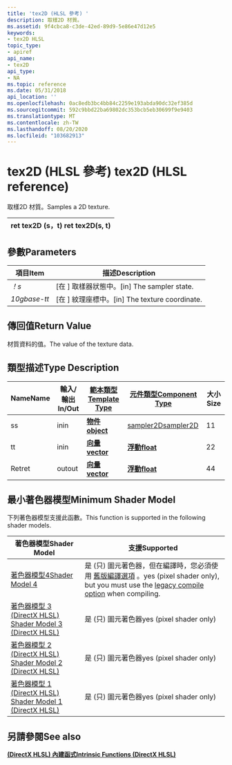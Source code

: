 ```yaml
---
title: 'tex2D (HLSL 參考) '
description: 取樣2D 材質。
ms.assetid: 9f4cbca8-c3de-42ed-89d9-5e86e47d12e5
keywords:
- tex2D HLSL
topic_type:
- apiref
api_name:
- tex2D
api_type:
- NA
ms.topic: reference
ms.date: 05/31/2018
api_location: ''
ms.openlocfilehash: 0ac8edb3bc4bb84c2259e193abda90dc32ef385d
ms.sourcegitcommit: 592c9bbd22ba69802dc353bcb5eb30699f9e9403
ms.translationtype: MT
ms.contentlocale: zh-TW
ms.lasthandoff: 08/20/2020
ms.locfileid: "103682913"
---
```

# <a name="tex2d-hlsl-reference"></a><span data-ttu-id="85dbb-104">tex2D (HLSL 參考) </span><span class="sxs-lookup"><span data-stu-id="85dbb-104">tex2D (HLSL reference)</span></span>

<span data-ttu-id="85dbb-105">取樣2D 材質。</span><span class="sxs-lookup"><span data-stu-id="85dbb-105">Samples a 2D texture.</span></span>



| <span data-ttu-id="85dbb-106">ret tex2D (s，t) </span><span class="sxs-lookup"><span data-stu-id="85dbb-106">ret tex2D(s, t)</span></span> |
|-----------------|



 

## <a name="parameters"></a><span data-ttu-id="85dbb-107">參數</span><span class="sxs-lookup"><span data-stu-id="85dbb-107">Parameters</span></span>



| <span data-ttu-id="85dbb-108">項目</span><span class="sxs-lookup"><span data-stu-id="85dbb-108">Item</span></span>                                                   | <span data-ttu-id="85dbb-109">描述</span><span class="sxs-lookup"><span data-stu-id="85dbb-109">Description</span></span>                               |
|--------------------------------------------------------|-------------------------------------------|
| <span data-ttu-id="85dbb-110"><span id="s"></span><span id="S"></span>*！*</span><span class="sxs-lookup"><span data-stu-id="85dbb-110"><span id="s"></span><span id="S"></span>*s*</span></span><br/> | <span data-ttu-id="85dbb-111">\[在 \] 取樣器狀態中。</span><span class="sxs-lookup"><span data-stu-id="85dbb-111">\[in\] The sampler state.</span></span><br/>      |
| <span data-ttu-id="85dbb-112"><span id="t"></span><span id="T"></span>*10gbase-t*</span><span class="sxs-lookup"><span data-stu-id="85dbb-112"><span id="t"></span><span id="T"></span>*t*</span></span><br/> | <span data-ttu-id="85dbb-113">\[在 \] 紋理座標中。</span><span class="sxs-lookup"><span data-stu-id="85dbb-113">\[in\] The texture coordinate.</span></span><br/> |



 

## <a name="return-value"></a><span data-ttu-id="85dbb-114">傳回值</span><span class="sxs-lookup"><span data-stu-id="85dbb-114">Return Value</span></span>

<span data-ttu-id="85dbb-115">材質資料的值。</span><span class="sxs-lookup"><span data-stu-id="85dbb-115">The value of the texture data.</span></span>

## <a name="type-description"></a><span data-ttu-id="85dbb-116">類型描述</span><span class="sxs-lookup"><span data-stu-id="85dbb-116">Type Description</span></span>



| <span data-ttu-id="85dbb-117">Name</span><span class="sxs-lookup"><span data-stu-id="85dbb-117">Name</span></span> | <span data-ttu-id="85dbb-118">輸入/輸出</span><span class="sxs-lookup"><span data-stu-id="85dbb-118">In/Out</span></span> | [<span data-ttu-id="85dbb-119">**範本類型**</span><span class="sxs-lookup"><span data-stu-id="85dbb-119">**Template Type**</span></span>](dx-graphics-hlsl-intrinsic-functions.md)                       | [<span data-ttu-id="85dbb-120">**元件類型**</span><span class="sxs-lookup"><span data-stu-id="85dbb-120">**Component Type**</span></span>](dx-graphics-hlsl-intrinsic-functions.md) | <span data-ttu-id="85dbb-121">大小</span><span class="sxs-lookup"><span data-stu-id="85dbb-121">Size</span></span> |
|------|--------|-------------------------------------------------------------------------------------|----------------------------------------------------------------|------|
| <span data-ttu-id="85dbb-122">s</span><span class="sxs-lookup"><span data-stu-id="85dbb-122">s</span></span>    | <span data-ttu-id="85dbb-123">in</span><span class="sxs-lookup"><span data-stu-id="85dbb-123">in</span></span>     | [<span data-ttu-id="85dbb-124">**物件**</span><span class="sxs-lookup"><span data-stu-id="85dbb-124">**object**</span></span>](dx-graphics-hlsl-intrinsic-functions.md) | [<span data-ttu-id="85dbb-125">sampler2D</span><span class="sxs-lookup"><span data-stu-id="85dbb-125">sampler2D</span></span>](dx-graphics-hlsl-sampler.md)                      | <span data-ttu-id="85dbb-126">1</span><span class="sxs-lookup"><span data-stu-id="85dbb-126">1</span></span>    |
| <span data-ttu-id="85dbb-127">t</span><span class="sxs-lookup"><span data-stu-id="85dbb-127">t</span></span>    | <span data-ttu-id="85dbb-128">in</span><span class="sxs-lookup"><span data-stu-id="85dbb-128">in</span></span>     | [<span data-ttu-id="85dbb-129">**向量**</span><span class="sxs-lookup"><span data-stu-id="85dbb-129">**vector**</span></span>](dx-graphics-hlsl-intrinsic-functions.md) | [<span data-ttu-id="85dbb-130">**浮動**</span><span class="sxs-lookup"><span data-stu-id="85dbb-130">**float**</span></span>](/windows/desktop/WinProg/windows-data-types)                        | <span data-ttu-id="85dbb-131">2</span><span class="sxs-lookup"><span data-stu-id="85dbb-131">2</span></span>    |
| <span data-ttu-id="85dbb-132">Ret</span><span class="sxs-lookup"><span data-stu-id="85dbb-132">ret</span></span>  | <span data-ttu-id="85dbb-133">out</span><span class="sxs-lookup"><span data-stu-id="85dbb-133">out</span></span>    | [<span data-ttu-id="85dbb-134">**向量**</span><span class="sxs-lookup"><span data-stu-id="85dbb-134">**vector**</span></span>](dx-graphics-hlsl-intrinsic-functions.md) | [<span data-ttu-id="85dbb-135">**浮動**</span><span class="sxs-lookup"><span data-stu-id="85dbb-135">**float**</span></span>](/windows/desktop/WinProg/windows-data-types)                        | <span data-ttu-id="85dbb-136">4</span><span class="sxs-lookup"><span data-stu-id="85dbb-136">4</span></span>    |



 

## <a name="minimum-shader-model"></a><span data-ttu-id="85dbb-137">最小著色器模型</span><span class="sxs-lookup"><span data-stu-id="85dbb-137">Minimum Shader Model</span></span>

<span data-ttu-id="85dbb-138">下列著色器模型支援此函數。</span><span class="sxs-lookup"><span data-stu-id="85dbb-138">This function is supported in the following shader models.</span></span>



| <span data-ttu-id="85dbb-139">著色器模型</span><span class="sxs-lookup"><span data-stu-id="85dbb-139">Shader Model</span></span>                                              | <span data-ttu-id="85dbb-140">支援</span><span class="sxs-lookup"><span data-stu-id="85dbb-140">Supported</span></span>                                                                                                                         |
|-----------------------------------------------------------|-----------------------------------------------------------------------------------------------------------------------------------|
| [<span data-ttu-id="85dbb-141">著色器模型4</span><span class="sxs-lookup"><span data-stu-id="85dbb-141">Shader Model 4</span></span>](dx-graphics-hlsl-sm4.md)                | <span data-ttu-id="85dbb-142">是 (只) 圖元著色器，但在編譯時，您必須使用 [舊版編譯選項](/windows/desktop/direct3dtools/dx-graphics-tools-fxc-syntax) 。</span><span class="sxs-lookup"><span data-stu-id="85dbb-142">yes (pixel shader only), but you must use the [legacy compile option](/windows/desktop/direct3dtools/dx-graphics-tools-fxc-syntax) when compiling.</span></span> |
| [<span data-ttu-id="85dbb-143">著色器模型 3 (DirectX HLSL) </span><span class="sxs-lookup"><span data-stu-id="85dbb-143">Shader Model 3 (DirectX HLSL)</span></span>](dx-graphics-hlsl-sm3.md) | <span data-ttu-id="85dbb-144">是 (只) 圖元著色器</span><span class="sxs-lookup"><span data-stu-id="85dbb-144">yes (pixel shader only)</span></span>                                                                                                           |
| [<span data-ttu-id="85dbb-145">著色器模型 2 (DirectX HLSL) </span><span class="sxs-lookup"><span data-stu-id="85dbb-145">Shader Model 2 (DirectX HLSL)</span></span>](dx-graphics-hlsl-sm2.md) | <span data-ttu-id="85dbb-146">是 (只) 圖元著色器</span><span class="sxs-lookup"><span data-stu-id="85dbb-146">yes (pixel shader only)</span></span>                                                                                                           |
| [<span data-ttu-id="85dbb-147">著色器模型 1 (DirectX HLSL) </span><span class="sxs-lookup"><span data-stu-id="85dbb-147">Shader Model 1 (DirectX HLSL)</span></span>](dx-graphics-hlsl-sm1.md) | <span data-ttu-id="85dbb-148">是 (只) 圖元著色器</span><span class="sxs-lookup"><span data-stu-id="85dbb-148">yes (pixel shader only)</span></span>                                                                                                           |



 

## <a name="see-also"></a><span data-ttu-id="85dbb-149">另請參閱</span><span class="sxs-lookup"><span data-stu-id="85dbb-149">See also</span></span>

<dl> <dt>

[<span data-ttu-id="85dbb-150">**(DirectX HLSL) 內建函式**</span><span class="sxs-lookup"><span data-stu-id="85dbb-150">**Intrinsic Functions (DirectX HLSL)**</span></span>](dx-graphics-hlsl-intrinsic-functions.md)
</dt> </dl>

 

